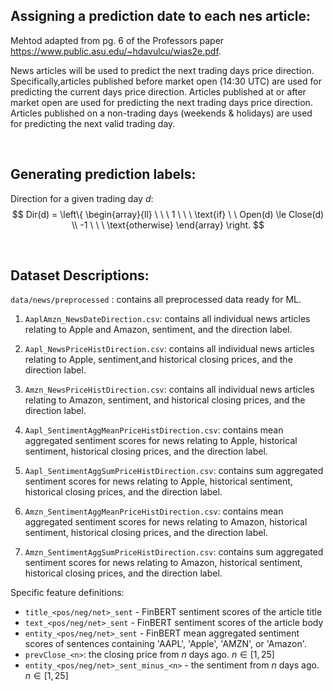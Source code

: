 ## Assigning a prediction date to each nes article:
Mehtod adapted from pg. 6 of the Professors paper https://www.public.asu.edu/~hdavulcu/wias2e.pdf.

News articles will be used to predict the next trading days price direction. Specifically,articles published before market open (14:30 UTC) are used for predicting the current days price direction. Articles published at or after market open are used for predicting the next trading days price direction. Articles published on a non-trading days (weekends & holidays) are used for predicting the next valid trading day.


</br>

## Generating prediction labels:
Direction for a given trading day $d$:
$$
Dir(d) = \left\{
    \begin{array}{ll}
        \ \ \ 1 \ \ \ \text{if} \ \ Open(d) \le Close(d) \\
        -1 \ \ \  \text{otherwise}
    \end{array}
\right.
$$

</br>

## Dataset Descriptions:

`data/news/preprocessed` : contains all preprocessed data ready for ML.

1. `AaplAmzn_NewsDateDirection.csv`: contains all individual news articles relating to Apple and Amazon, sentiment, and the direction label. 

2. `Aapl_NewsPriceHistDirection.csv`: contains all individual news articles relating to Apple, sentiment,and historical closing prices, and the direction label.

3. `Amzn_NewsPriceHistDirection.csv`: contains all individual news articles relating to Amazon, sentiment, and historical closing prices, and the direction label.

4. `Aapl_SentimentAggMeanPriceHistDirection.csv`: contains mean aggregated sentiment scores for news relating to Apple, historical sentiment, historical closing prices, and the direction label.

5. `Aapl_SentimentAggSumPriceHistDirection.csv`: contains sum aggregated sentiment scores for news relating to Apple, historical sentiment, historical closing prices, and the direction label.

6. `Amzn_SentimentAggMeanPriceHistDirection.csv`: contains mean aggregated sentiment scores for news relating to Amazon, historical sentiment, historical closing prices, and the direction label.

7. `Amzn_SentimentAggSumPriceHistDirection.csv`: contains sum aggregated sentiment scores for news relating to Amazon, historical sentiment, historical closing prices, and the direction label.

Specific feature definitions:
- `title_<pos/neg/net>_sent` - FinBERT sentiment scores of the article title
- `text_<pos/neg/net>_sent` - FinBERT sentiment scores of the article body
- `entity_<pos/neg/net>_sent` - FinBERT mean aggregated sentiment scores of sentences containing 'AAPL', 'Apple', 'AMZN', or 'Amazon'. 
- `prevClose_<n>`: the closing price from $n$ days ago. $n \in [1,25]$
- `entity_<pos/neg/net>_sent_minus_<n>` - the sentiment from $n$ days ago. $n \in [1,25]$



